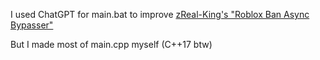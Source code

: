 I used ChatGPT for main.bat to improve [zReal-King's "Roblox Ban Async Bypasser"](https://github.com/zReal-King/Roblox-Ban-Async-Bypasser/)

But I made most of main.cpp myself (C++17 btw)
